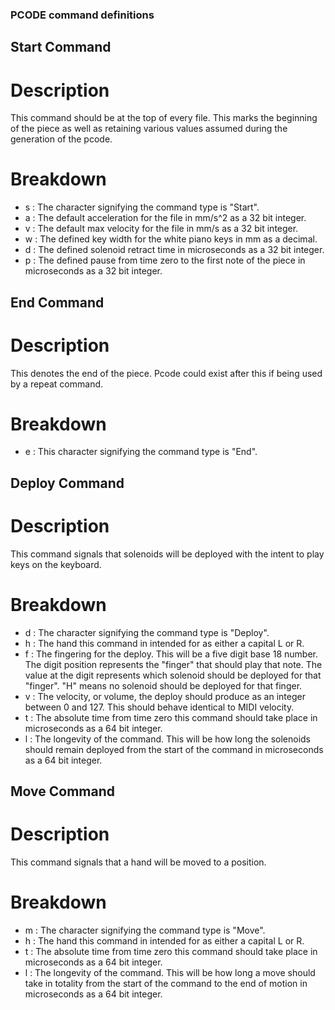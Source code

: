### PCODE command definitions

## Start Command

# Description

This command should be at the top of every file. This marks the beginning of the piece as well as retaining various values assumed during the generation of the pcode.

# Breakdown

- s : The character signifying the command type is "Start".
- a : The default acceleration for the file in mm/s^2 as a 32 bit integer.
- v : The default max velocity for the file in mm/s as a 32 bit integer.
- w : The defined key width for the white piano keys in mm as a decimal.
- d : The defined solenoid retract time in microseconds as a 32 bit integer.
- p : The defined pause from time zero to the first note of the piece in microseconds as a 32 bit integer.

## End Command

# Description

This denotes the end of the piece. Pcode could exist after this if being used by a repeat command.

# Breakdown

- e : This character signifying the command type is "End".

## Deploy Command

# Description

This command signals that solenoids will be deployed with the intent to play keys on the keyboard.

# Breakdown

- d : The character signifying the command type is "Deploy".
- h : The hand this command in intended for as either a capital L or R.
- f : The fingering for the deploy. This will be a five digit base 18 number. The digit position represents the "finger" that should play that note. The value at the digit represents which solenoid should be deployed for that "finger". "H" means no solenoid should be deployed for that finger.
- v : The velocity, or volume, the deploy should produce as an integer between 0 and 127. This should behave identical to MIDI velocity.
- t : The absolute time from time zero this command should take place in microseconds as a 64 bit integer.
- l : The longevity of the command. This will be how long the solenoids should remain deployed from the start of the command in microseconds as a 64 bit integer.

## Move Command

# Description

This command signals that a hand will be moved to a position.

# Breakdown

- m : The character signifying the command type is "Move".
- h : The hand this command in intended for as either a capital L or R.
- t : The absolute time from time zero this command should take place in microseconds as a 64 bit integer.
- l : The longevity of the command. This will be how long a move should take in totality from the start of the command to the end of motion in microseconds as a 64 bit integer.


